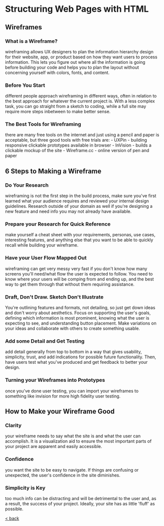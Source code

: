 # Structuring Web Pages with HTML

## Wireframes

### What is a Wireframe?

wireframing allows UX designers to plan the information hierarchy design for their website, app, or product based on how they want users to process information. This lets you figure out where all the information is going before building your code and helps you to plan the layout without concerning yourself with colors, fonts, and content.

### Before You Start

different people approach wireframing in different ways, often in relation to the best approach for whatever the current project is. With a less complex task, you can go straight from a sketch to coding, while a full site may require more steps inbetween to make better sense.

### The Best Tools for Wireframing

there are many free tools on the internet and just using a pencil and paper is acceptable, but three good tools with free trials are:
    - UXPin
        - building responsive clickable prototypes available in browser
    - InVision
        - builds a clickable mockup of the site
    - Wireframe.cc
        - online version of pen and paper

## 6 Steps to Making a Wireframe

### Do Your Research

wireframing is not the first step in the build process, make sure you've first learned what your audience requires and reviewed your internal design guidelines. Research outside of your domain as well if you're designing a new feature and need info you may not already have available.

### Prepare your Research for Quick Reference

make yourself a cheat sheet with your requirements, personas, use cases, interesting features, and anything else that you want to be able to quickly recall while building your wireframe.

### Have your User Flow Mapped Out

wireframing can get very messy very fast if you don't know how many screens you'll need/what flow the user is expected to follow. You need to know where your users will be comping from and ending up, and the best way to get them through that without them requiring assistance.

### Draft, Don't Draw. Sketch Don't Illustrate

You're outlining features and formats, not detailing, so just get down ideas and don't worry about aesthetics. Focus on supporting the user's goals, defining which information is most prominent, knowing what the user is expecting to see, and understanding button placement. Make variations on your ideas and collaborate with others to create something usable.

### Add some Detail and Get Testing

add detail generally from top to bottom in a way that gives usability, simplicity, trust, and add indications for possible future functionality. Then, have users test what you've produced and get feedback to better your design.

### Turning your Wireframes into Prototypes

once you've done user testing, you can import your wireframes to something like invision for more high fidelity user testing.

## How to Make your Wireframe Good

### Clarity

your wireframe needs to say what the site is and what the user can accomplish. It is a visualization aid to ensure the most important parts of your project are apparent and easily accessible.

### Confidence

you want the site to be easy to navigate. If things are confusing or unexpected, the user's confidence in the site diminishes.

### Simplicity is Key

too much info can be distracting and will be detrimental to the user and, as a result, the success of your project. Ideally, your site has as little 'fluff' as possible.

[< back](README.md)